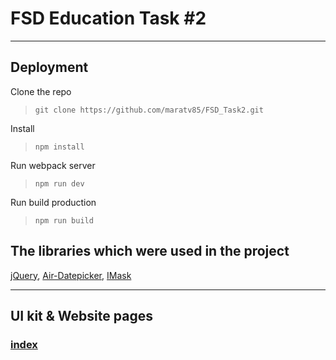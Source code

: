 # FSD Education Task #2
---
## Deployment
Clone the repo
>```git clone https://github.com/maratv85/FSD_Task2.git```

Install
>```npm install```

Run webpack server
>```npm run dev```

Run build production
>```npm run build```

## The libraries which were used in the project

[jQuery](https://github.com/jquery/jquery),
[Air-Datepicker](https://github.com/t1m0n/air-datepicker),
[IMask](https://github.com/uNmAnNeR/imaskjs)

---
## UI kit & Website pages

### [index](https://maratv85.github.io/FSD_Task2/index.html)
